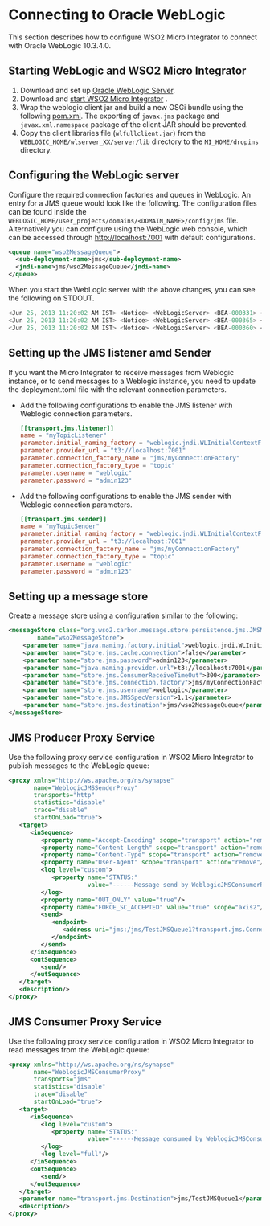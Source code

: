 # Connecting to Oracle WebLogic

This section describes how to configure WSO2 Micro Integrator to connect with Oracle WebLogic 10.3.4.0.

## Starting WebLogic and WSO2 Micro Integrator

1.  Download and set up [Oracle WebLogic Server](http://www.oracle.com/technetwork/middleware/weblogic/downloads/wls-main-097127.html).
2.  Download and [start WSO2 Micro Integrator](https://docs.wso2.com/display/EI650/Running+the+Product) .
3.  Wrap the weblogic client jar and build a new OSGi bundle using the following [pom.xml](https://svn.wso2.org/repos/wso2/scratch/lasantha/weblogic-wrapper/pom.xml). The exporting of `javax.jms` package and `javax.xml.namespace` package of the client JAR should be prevented.
4.  Copy the client libraries file (`wlfullclient.jar`) from the `WEBLOGIC_HOME/wlserver_XX/server/lib` directory to the `MI_HOME/dropins` directory.

## Configuring the WebLogic server

Configure the required connection factories and queues in WebLogic. An entry for a JMS queue would look like the following. The configuration
files can be found inside the `WEBLOGIC_HOME/user_projects/domains/<DOMAIN_NAME>/config/jms` file. Alternatively you can configure using the WebLogic web console, which can be accessed through [http://localhost:7001](http://localhost:7001/) with default configurations.

```xml
<queue name="wso2MessageQueue">
  <sub-deployment-name>jms</sub-deployment-name>
  <jndi-name>jms/wso2MessageQueue</jndi-name>
</queue>
```

When you start the WebLogic server with the above changes, you can see the following on STDOUT.

```java
<Jun 25, 2013 11:20:02 AM IST> <Notice> <WebLogicServer> <BEA-000331> <Started WebLogic Admin Server "AdminServer" for domain "wso2" running in Development Mode> 
<Jun 25, 2013 11:20:02 AM IST> <Notice> <WebLogicServer> <BEA-000365> <Server state changed to RUNNING> 
<Jun 25, 2013 11:20:02 AM IST> <Notice> <WebLogicServer> <BEA-000360> <Server started in RUNNING mode> 
```

## Setting up the JMS listener amd Sender

If you want the Micro Integrator to receive messages from Weblogic instance, or to send messages to a Weblogic instance, you need to update the deployment.toml file with the relevant connection parameters.

- Add the following configurations to enable the JMS listener with Weblogic connection parameters.

    ```toml
    [[transport.jms.listener]]
    name = "myTopicListener"
    parameter.initial_naming_factory = "weblogic.jndi.WLInitialContextFactory"
    parameter.provider_url = "t3://localhost:7001"
    parameter.connection_factory_name = "jms/myConnectionFactory"
    parameter.connection_factory_type = "topic"
    parameter.username = "weblogic"
    parameter.password = "admin123"        
    ```

- Add the following configurations to enable the JMS sender with Weblogic connection parameters.

    ```toml
    [[transport.jms.sender]]
    name = "myTopicSender"
    parameter.initial_naming_factory = "weblogic.jndi.WLInitialContextFactory"
    parameter.provider_url = "t3://localhost:7001"
    parameter.connection_factory_name = "jms/myConnectionFactory"
    parameter.connection_factory_type = "topic"
    parameter.username = "weblogic"
    parameter.password = "admin123"        
    ```

## Setting up a message store

Create a message store using a configuration similar to the following:

```xml
<messageStore class="org.wso2.carbon.message.store.persistence.jms.JMSMessageStore"
        name="wso2MessageStore">       
    <parameter name="java.naming.factory.initial">weblogic.jndi.WLInitialContextFactory</parameter>
    <parameter name="store.jms.cache.connection">false</parameter>
    <parameter name="store.jms.password">admin123</parameter>
    <parameter name="java.naming.provider.url">t3://localhost:7001</parameter>
    <parameter name="store.jms.ConsumerReceiveTimeOut">300</parameter>
    <parameter name="store.jms.connection.factory">jms/myConnectionFactory</parameter>
    <parameter name="store.jms.username">weblogic</parameter>
    <parameter name="store.jms.JMSSpecVersion">1.1</parameter>
    <parameter name="store.jms.destination">jms/wso2MessageQueue</parameter>
</messageStore>
```

## JMS Producer Proxy Service

Use the following proxy service configuration in WSO2 Micro Integrator to publish messages to the WebLogic queue:

```xml
<proxy xmlns="http://ws.apache.org/ns/synapse"
       name="WeblogicJMSSenderProxy"
       transports="http"
       statistics="disable"
       trace="disable"
       startOnLoad="true">
   <target>
      <inSequence>
         <property name="Accept-Encoding" scope="transport" action="remove"/>
         <property name="Content-Length" scope="transport" action="remove"/>
         <property name="Content-Type" scope="transport" action="remove"/>
         <property name="User-Agent" scope="transport" action="remove"/>
         <log level="custom">
            <property name="STATUS:"
                      value="------Message send by WeblogicJMSConsumerProxy--------"/>
         </log>
         <property name="OUT_ONLY" value="true"/>
         <property name="FORCE_SC_ACCEPTED" value="true" scope="axis2"/>
         <send>
            <endpoint>
               <address uri="jms:/jms/TestJMSQueue1?transport.jms.ConnectionFactoryJNDIName=jms/TestConnectionFactory1&amp;java.naming.factory.initial=weblogic.jndi.WLInitialContextFactory&amp;java.naming.provider.url=t3://localhost:7001&amp;transport.jms.DestinationType=queue"/>
            </endpoint>
         </send>
      </inSequence>
      <outSequence>
         <send/>
      </outSequence>
   </target>
   <description/>
</proxy>
```

## JMS Consumer Proxy Service

Use the following proxy service configuration in WSO2 Micro Integrator to read messages from the WebLogic queue:

```xml
<proxy xmlns="http://ws.apache.org/ns/synapse"
       name="WeblogicJMSConsumerProxy"
       transports="jms"
       statistics="disable"
       trace="disable"
       startOnLoad="true">
   <target>
      <inSequence>
         <log level="custom">
            <property name="STATUS:"
                      value="------Message consumed by WeblogicJMSConsumerProxy--------"/>
         </log>
         <log level="full"/>
      </inSequence>
      <outSequence>
         <send/>
      </outSequence>
   </target>
   <parameter name="transport.jms.Destination">jms/TestJMSQueue1</parameter>
   <description/>
</proxy>
```